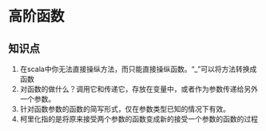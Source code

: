 # 高阶函数


## 知识点

1. 在scala中你无法直接操纵方法，而只能直接操纵函数。“_”可以将方法转换成函数
2. 对函数的做什么？调用它和传递它，存放在变量中，或者作为参数传递给另外一个参数。
3. 针对函数参数的函数的简写形式，仅在参数类型已知的情况下有效。
4. 柯里化指的是将原来接受两个参数的函数变成新的接受一个参数的函数的过程
